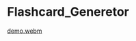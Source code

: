 # Flashcard_Generetor 

[demo.webm](https://github.com/Ghfaidi/Flashcard_Generetor/assets/43039931/f9a69d55-3e6f-43d8-80a9-87f7f5c2cf6a)
